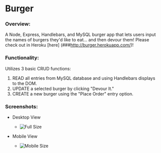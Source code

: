 # Burger

### Overview:
A Node, Express, Handlebars, and MySQL burger app that lets users input the names of burgers they'd like to eat... and then devour them!
Please check out in Heroku [here] (###http://burger.herokuapp.com/)!


### Functionality:
Utilizes 3 basic CRUD functions:
  1. READ all entries from MySQL database and using Handlebars displays to the DOM.
  2. UPDATE a selected burger by clicking "Devour It."
  3. CREATE a new burger using the "Place Order" entry option.
   
### Screenshots:
- Desktop View
  * ![Full Size](###/screenshots/fullsize.png)


- Mobile View
  * ![Mobile Size](###/screenshots/mobile.png)
